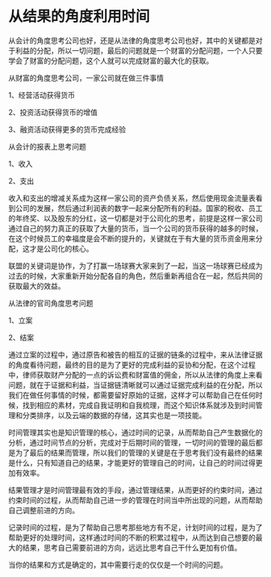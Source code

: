 # 从结果的角度利用时间

从会计的角度思考公司也好，还是从法律的角度思考公司也好，其中的关键都是对于利益的分配，所以一切问题，最后的问题就是一个财富的分配问题，一个人只要学会了财富的分配问题，这个人就可以完成财富的最大化的获取。

从财富的角度思考公司，一家公司就在做三件事情

1、经营活动获得货币

2、投资活动获得货币的增值

3、融资活动获得更多的货币完成经验

从会计的报表上思考问题

1、收入

2、支出

收入和支出的增减关系成为这样一家公司的资产负债关系，然后使用现金流量表看到公司的发展，然后通过利润表的数字一起来分配所有的利益。国家的税收、员工的年终奖、以及股东的分红，这一切都是对于公司化的思考，前提是这样一家公司通过自己的努力真正的获取了大量的货币，当一个公司的货币获得的越多的时候，在这个时候员工的幸福度是会不断的提升的，关键就在于有大量的货币资金用来分配，这才是公司化的核心。

联盟的关键词是协作，为了打赢一场球赛大家来到了一起，当这一场球赛已经成为过去的时候，大家重新开始分配各自的角色，然后重新再组合在一起，然后共同的获取最大的效益。

从法律的官司角度思考问题

1、立案

2、结案

通过立案的过程中，通过原告和被告的相互的证据的链条的过程中，来从法律证据的角度看待问题，最终的目的是为了更好的完成利益的妥协和分配，在这个过程中，律师获取财产分配的一点的诉讼费和财富值的佣金，所以从法律的角度上来看问题，就在于证据和利益，当证据链清晰就可以通过证据完成利益的在分配，所以我们在做任何事情的时候，都需要留好原始的证据，这样才可以帮助自己在任何时候，找到相应的素材，完成自我证明和自我梳理，而这个知识体系就涉及到时间管理和分类排序，以及云端的数据的存储，这其实也是一项技能。

时间管理其实也是知识管理的核心，通过时间的记录，从而帮助自己产生数据化的分析，通过时间节点的分析，完成对于后期时间的管理，一切时间的管理的最后都是为了最后的结果而管理，所以我们的管理的关键是在于思考我们没有最终的结果是什么，只有知道自己的结果，才能更好的管理自己的时间，让自己的时间过得更加有效率。

结果管理才是时间管理最有效的手段，通过管理结果，从而更好的约束时间，通过约束时间的过程，从而帮助自己进一步的管理在时间当中所出现的问题，从而帮助自己调整前进的方向。

记录时间的过程，是为了帮助自己思考那些地方有不足，计划时间的过程，是为了帮助更好的处理时间，这样通过时间的不断的积累过程中，从而达到自己想要的最大的结果，思考自己需要前进的方向，远远比思考自己干什么更加有价值。

当你的结果和方式是确定的，其中需要行走的仅仅是一个时间的问题。
